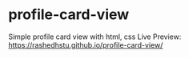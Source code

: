 # profile-card-view
Simple profile card view with html, css
Live Preview:
https://rashedhstu.github.io/profile-card-view/
